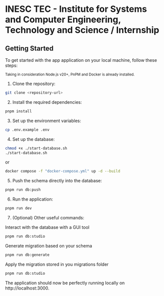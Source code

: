 # INESC TEC - Institute for Systems and Computer Engineering, Technology and Science / Internship

## Getting Started

To get started with the app application on your local machine, follow these steps:

<sup>Taking in consideration Node.js v20+, PnPM and Docker is already installed.</sup>

1. Clone the repository:

```bash
git clone <repository-url>
```

2. Install the required dependencies:

```bash
pnpm install
```

3. Set up the environment variables:

```bash
cp .env.example .env
```

4. Set up the database:

```bash
chmod +x ./start-database.sh
./start-database.sh
```

or

```bash
docker compose -f "docker-compose.yml" up -d --build
```

5. Push the schema directly into the database:

```bash
pnpm run db:push
```

6. Run the application:

```bash
pnpm run dev
```

7. (Optional) Other useful commands:

Interact with the database with a GUI tool

```bash
pnpm run db:studio
```

Generate migration based on your schema

```bash
pnpm run db:generate
```

Apply the migration stored in you migrations folder

```bash
pnpm run db:studio
```

The application should now be perfectly running locally on http://localhost:3000.
